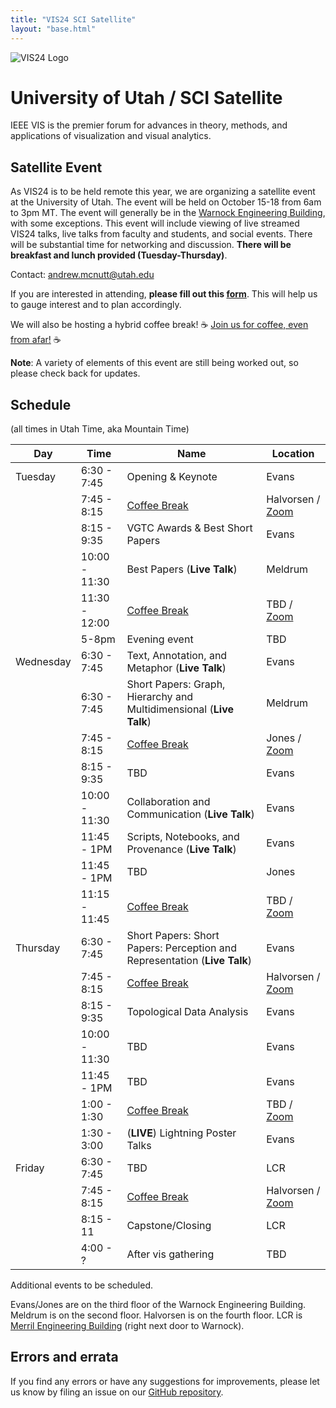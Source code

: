 ```yaml
---
title: "VIS24 SCI Satellite"
layout: "base.html"
---
```


![VIS24 Logo](/assets/logo.png)

# University of Utah / SCI Satellite

IEEE VIS is the premier forum for advances in theory, methods, and applications of visualization and visual analytics.

## Satellite Event

As VIS24 is to be held remote this year, we are organizing a satellite event at the University of Utah. The event will be held on October 15-18 from 6am to 3pm MT. The event will generally be in the [Warnock Engineering Building](<https://www.google.com/maps/place/Warnock+Engineering+Building+(WEB)/@40.7677631,-111.8474332,17z/data=!3m1!4b1!4m6!3m5!1s0x87525f91e2e11b31:0x66eb3e5e585fbdd4!8m2!3d40.7677631!4d-111.8448583!16s%2Fg%2F1yl498l5s?entry=ttu&g_ep=EgoyMDI0MTAwMi4xIKXMDSoASAFQAw%3D%3D>), with some exceptions. This event will include viewing of live streamed VIS24 talks, live talks from faculty and students, and social events. There will be substantial time for networking and discussion. **There will be breakfast and lunch provided (Tuesday-Thursday)**.

Contact: [andrew.mcnutt@utah.edu](mailto:andrew.mcnutt@utah.edu)

If you are interested in attending, **please fill out this [form](https://forms.gle/Mb1hSye7jD4diFTo6)**. This will help us to gauge interest and to plan accordingly.

We will also be hosting a hybrid coffee break! ☕ [Join us for coffee, even from afar!](./coffee) ☕

**Note**: A variety of elements of this event are still being worked out, so please check back for updates.

## Schedule

(all times in Utah Time, aka Mountain Time)

| Day       | Time          | Name                                                                      | Location                                               |
| --------- | ------------- | ------------------------------------------------------------------------- | ------------------------------------------------------ |
| Tuesday   | 6:30 - 7:45   | Opening & Keynote                                                         | Evans                                                  |
|           | 7:45 - 8:15   | [Coffee Break](./coffee)                                                  | Halvorsen / [Zoom](https://utah.zoom.us/j/92719330333) |
|           | 8:15 - 9:35   | VGTC Awards & Best Short Papers                                           | Evans                                                  |
|           | 10:00 - 11:30 | Best Papers (**Live Talk**)                                               | Meldrum                                                |
|           | 11:30 - 12:00 | [Coffee Break](./coffee)                                                  | TBD / [Zoom](https://utah.zoom.us/j/92719330333)       |
|           | 5-8pm         | Evening event                                                             | TBD                                                    |
| Wednesday | 6:30 - 7:45   | Text, Annotation, and Metaphor (**Live Talk**)                            | Evans                                                  |
|           | 6:30 - 7:45   | Short Papers: Graph, Hierarchy and Multidimensional (**Live Talk**)       | Meldrum                                                |
|           | 7:45 - 8:15   | [Coffee Break](./coffee)                                                  | Jones / [Zoom](https://utah.zoom.us/j/92719330333)     |
|           | 8:15 - 9:35   | TBD                                                                       | Evans                                                  |
|           | 10:00 - 11:30 | Collaboration and Communication (**Live Talk**)                           | Evans                                                  |
|           | 11:45 - 1PM   | Scripts, Notebooks, and Provenance (**Live Talk**)                        | Evans                                                  |
|           | 11:45 - 1PM   | TBD                                                                       | Jones                                                  |
|           | 11:15 - 11:45 | [Coffee Break](./coffee)                                                  | TBD / [Zoom](https://utah.zoom.us/j/92719330333)       |
| Thursday  | 6:30 - 7:45   | Short Papers: Short Papers: Perception and Representation (**Live Talk**) | Evans                                                  |
|           | 7:45 - 8:15   | [Coffee Break](./coffee)                                                  | Halvorsen / [Zoom](https://utah.zoom.us/j/92719330333) |
|           | 8:15 - 9:35   | Topological Data Analysis                                                 | Evans                                                  |
|           | 10:00 - 11:30 | TBD                                                                       | Evans                                                  |
|           | 11:45 - 1PM   | TBD                                                                       | Evans                                                  |
|           | 1:00 - 1:30   | [Coffee Break](./coffee)                                                  | TBD / [Zoom](https://utah.zoom.us/j/92719330333)       |
|           | 1:30 - 3:00   | (**LIVE**) Lightning Poster Talks                                         | Evans                                                  |
| Friday    | 6:30 - 7:45   | TBD                                                                       | LCR                                                    |
|           | 7:45 - 8:15   | [Coffee Break](./coffee)                                                  | Halvorsen / [Zoom](https://utah.zoom.us/j/92719330333) |
|           | 8:15 - 11     | Capstone/Closing                                                          | LCR                                                    |
|           | 4:00 - ?      | After vis gathering                                                       | TBD                                                    |

<!-- |           | 1:00 - 2:30   | Town hall and VIS Conference Futures Panel                                | Evans                                                  | -->

Additional events to be scheduled.

Evans/Jones are on the third floor of the Warnock Engineering Building.
Meldrum is on the second floor. Halvorsen is on the fourth floor.
LCR is [Merril Engineering Building](https://www.google.com/maps?client=firefox-b-1-d&sca_esv=5241be8b9e995615&output=search&q=merrill+engineering+building&source=lnms&fbs=AEQNm0Aa4sjWe7Rqy32pFwRj0UkWd8nbOJfsBGGB5IQQO6L3J3ppPdoHI1O-XvbXbpNjYYyyK5vBQSXmmfgAtXwDT_UwvibZ0pSIVFX3lVg5uBH9KRkcNkP3cvvJNBG5JuLgxBs03YF7ZheWmRhqfgCmBhS5o6SAZhDu3x8rWio402rJbDrei-2czWxVeRKadRtxLzMWgsQxFmZAWJEMLz75bbUBEJgcKw&entry=mc&ved=1t:200715&ictx=111) (right next door to Warnock).

## Errors and errata

If you find any errors or have any suggestions for improvements, please let us know by filing an issue on our [GitHub repository](https://github.com/mcnuttandrew/vis24-utah-satellite/).

